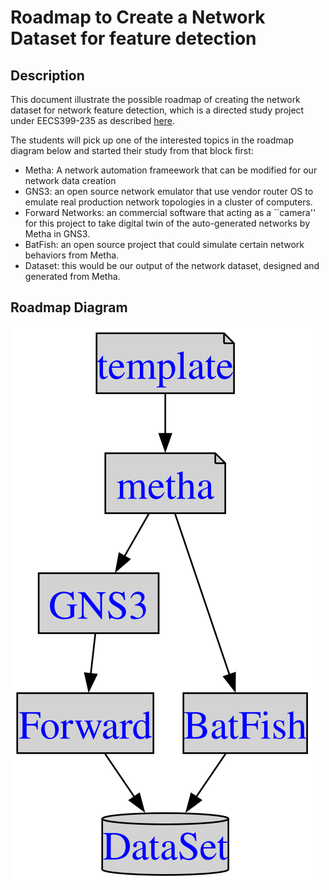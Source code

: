 # Roadmap to Create a Network Dataset for feature detection

## Description

This document illustrate the possible roadmap of creating the network dataset for network feature detection, which is a directed study project under EECS399-235 as described [here](eecs399-235.md). 

The students will pick up one of the interested topics in the roadmap diagram below and started their study from that block first:
- Metha:  A network automation frameework that can be modified for our network data creation 
- GNS3: an open source network emulator that use vendor router OS to emulate real production network topologies in a cluster of computers.  
- Forward Networks: an commercial software that acting as a ``camera'' for this project to take digital twin of the auto-generated networks by Metha in GNS3.
- BatFish: an open source project that could simulate certain network behaviors from Metha. 
- Dataset: this would be our output of the network dataset, designed and generated from Metha.


## Roadmap Diagram

![Roadmap](roadmap.svg)